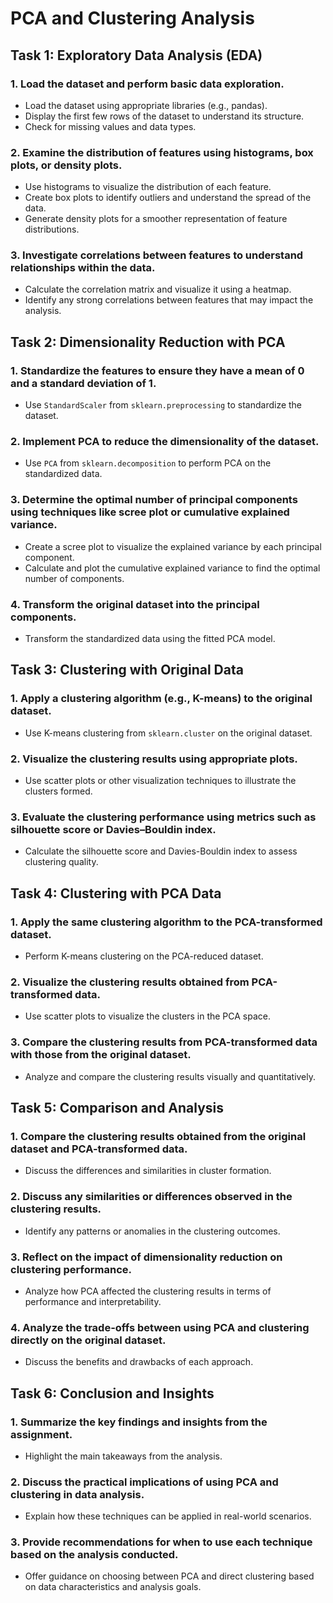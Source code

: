 # PCA and Clustering Analysis

## Task 1: Exploratory Data Analysis (EDA)

### 1. Load the dataset and perform basic data exploration.
- Load the dataset using appropriate libraries (e.g., pandas).
- Display the first few rows of the dataset to understand its structure.
- Check for missing values and data types.

### 2. Examine the distribution of features using histograms, box plots, or density plots.
- Use histograms to visualize the distribution of each feature.
- Create box plots to identify outliers and understand the spread of the data.
- Generate density plots for a smoother representation of feature distributions.

### 3. Investigate correlations between features to understand relationships within the data.
- Calculate the correlation matrix and visualize it using a heatmap.
- Identify any strong correlations between features that may impact the analysis.

## Task 2: Dimensionality Reduction with PCA

### 1. Standardize the features to ensure they have a mean of 0 and a standard deviation of 1.
- Use `StandardScaler` from `sklearn.preprocessing` to standardize the dataset.

### 2. Implement PCA to reduce the dimensionality of the dataset.
- Use `PCA` from `sklearn.decomposition` to perform PCA on the standardized data.

### 3. Determine the optimal number of principal components using techniques like scree plot or cumulative explained variance.
- Create a scree plot to visualize the explained variance by each principal component.
- Calculate and plot the cumulative explained variance to find the optimal number of components.

### 4. Transform the original dataset into the principal components.
- Transform the standardized data using the fitted PCA model.

## Task 3: Clustering with Original Data

### 1. Apply a clustering algorithm (e.g., K-means) to the original dataset.
- Use K-means clustering from `sklearn.cluster` on the original dataset.

### 2. Visualize the clustering results using appropriate plots.
- Use scatter plots or other visualization techniques to illustrate the clusters formed.

### 3. Evaluate the clustering performance using metrics such as silhouette score or Davies–Bouldin index.
- Calculate the silhouette score and Davies-Bouldin index to assess clustering quality.

## Task 4: Clustering with PCA Data

### 1. Apply the same clustering algorithm to the PCA-transformed dataset.
- Perform K-means clustering on the PCA-reduced dataset.

### 2. Visualize the clustering results obtained from PCA-transformed data.
- Use scatter plots to visualize the clusters in the PCA space.

### 3. Compare the clustering results from PCA-transformed data with those from the original dataset.
- Analyze and compare the clustering results visually and quantitatively.

## Task 5: Comparison and Analysis

### 1. Compare the clustering results obtained from the original dataset and PCA-transformed data.
- Discuss the differences and similarities in cluster formation.

### 2. Discuss any similarities or differences observed in the clustering results.
- Identify any patterns or anomalies in the clustering outcomes.

### 3. Reflect on the impact of dimensionality reduction on clustering performance.
- Analyze how PCA affected the clustering results in terms of performance and interpretability.

### 4. Analyze the trade-offs between using PCA and clustering directly on the original dataset.
- Discuss the benefits and drawbacks of each approach.

## Task 6: Conclusion and Insights

### 1. Summarize the key findings and insights from the assignment.
- Highlight the main takeaways from the analysis.

### 2. Discuss the practical implications of using PCA and clustering in data analysis.
- Explain how these techniques can be applied in real-world scenarios.

### 3. Provide recommendations for when to use each technique based on the analysis conducted.
- Offer guidance on choosing between PCA and direct clustering based on data characteristics and analysis goals.